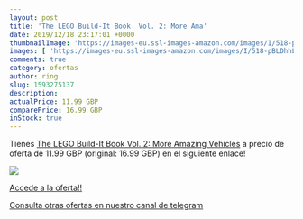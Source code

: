 ```yaml
---
layout: post
title: 'The LEGO Build-It Book  Vol. 2: More Ama'
date: 2019/12/18 23:17:01 +0000
thumbnailImage: 'https://images-eu.ssl-images-amazon.com/images/I/518-pBLDhhL._SL200_.jpg'
images: [ 'https://images-eu.ssl-images-amazon.com/images/I/518-pBLDhhL._SL200_.jpg' ]
comments: true
category: ofertas
author: ring
slug: 1593275137
description:
actualPrice: 11.99 GBP
comparePrice: 16.99 GBP
inStock: true
---
```


Tienes [The LEGO Build-It Book  Vol. 2: More Amazing Vehicles](https://www.amazon.com/dp/1593275137/?tag=redken08-20) a precio de oferta de 11.99 GBP (original: 16.99 GBP) en el siguiente enlace!

[![](https://images-eu.ssl-images-amazon.com/images/I/518-pBLDhhL._SL200_.jpg)](https://www.amazon.com/dp/1593275137/?tag=redken08-20)

[Accede a la oferta!!](https://www.amazon.com/dp/1593275137/?tag=redken08-20)

[Consulta otras ofertas en nuestro canal de telegram](https://t.me/s/ofertas25)
